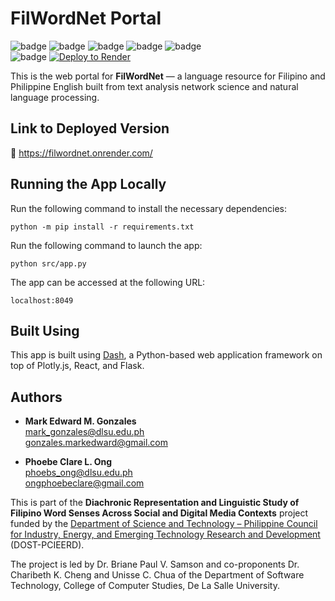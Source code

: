 # FilWordNet Portal
![badge][badge-python]
![badge][badge-plotly]
![badge][badge-scikit]
![badge][badge-flask]
![badge][badge-render]<br>
![badge][badge-github-actions]
[![Deploy to Render](https://github.com/dlsucomet/filwordnet-portal/actions/workflows/deploy-to-render.yml/badge.svg)](https://github.com/dlsucomet/filwordnet-portal/actions/workflows/deploy-to-render.yml)

This is the web portal for **FilWordNet** &mdash; a language resource for Filipino and Philippine English built from text analysis network science and natural language processing.

## Link to Deployed Version
🔗 https://filwordnet.onrender.com/

## Running the App Locally

Run the following command to install the necessary dependencies:
```
python -m pip install -r requirements.txt
```

Run the following command to launch the app:
```
python src/app.py
```

The app can be accessed at the following URL:
```
localhost:8049
```

## Built Using
This app is built using [Dash](https://dash.plotly.com/), a Python-based web application framework on top of Plotly.js, React, and Flask.

## Authors
- **Mark Edward M. Gonzales**<br>
  mark_gonzales@dlsu.edu.ph <br>
  gonzales.markedward@gmail.com

- **Phoebe Clare L. Ong**<br>
  phoebs_ong@dlsu.edu.ph <br>
  ongphoebeclare@gmail.com

This is part of the **Diachronic Representation and Linguistic Study of Filipino Word Senses Across Social and Digital Media Contexts** project funded by the [Department of Science and Technology – Philippine Council for Industry, Energy, and Emerging Technology Research and Development](https://pcieerd.dost.gov.ph/) (DOST-PCIEERD).

The project is led by Dr. Briane Paul V. Samson and co-proponents Dr. Charibeth K. Cheng and Unisse C. Chua of the Department of Software Technology, College of Computer Studies, De La Salle University.

[badge-python]: https://img.shields.io/badge/python-3670A0?style=flat&logo=python&logoColor=white
[badge-plotly]: https://img.shields.io/badge/Plotly-239120?style=flat&logo=plotly&logoColor=white
[badge-scikit]: https://img.shields.io/badge/scikit_learn-F7931E?style=flat&logo=scikit-learn&logoColor=white
[badge-render]: https://img.shields.io/badge/Render-46E3B7?style=flat&logo=render&logoColor=whit
[badge-github-actions]: https://img.shields.io/badge/GitHub_Actions-2088FF?style=flat&logo=github-actions&logoColor=white
[badge-flask]: https://img.shields.io/badge/flask-%23000.svg?style=flat&logo=flask&logoColor=white
